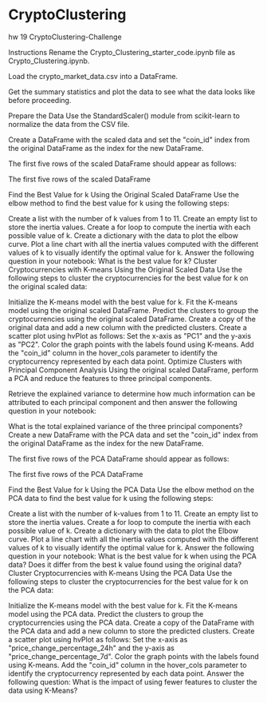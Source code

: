 # CryptoClustering
hw 19 CryptoClustering-Challenge

Instructions
Rename the Crypto_Clustering_starter_code.ipynb file as Crypto_Clustering.ipynb.

Load the crypto_market_data.csv into a DataFrame.

Get the summary statistics and plot the data to see what the data looks like before proceeding.

Prepare the Data
Use the StandardScaler() module from scikit-learn to normalize the data from the CSV file.

Create a DataFrame with the scaled data and set the "coin_id" index from the original DataFrame as the index for the new DataFrame.

The first five rows of the scaled DataFrame should appear as follows:

The first five rows of the scaled DataFrame

Find the Best Value for k Using the Original Scaled DataFrame
Use the elbow method to find the best value for k using the following steps:

Create a list with the number of k values from 1 to 11.
Create an empty list to store the inertia values.
Create a for loop to compute the inertia with each possible value of k.
Create a dictionary with the data to plot the elbow curve.
Plot a line chart with all the inertia values computed with the different values of k to visually identify the optimal value for k.
Answer the following question in your notebook: What is the best value for k?
Cluster Cryptocurrencies with K-means Using the Original Scaled Data
Use the following steps to cluster the cryptocurrencies for the best value for k on the original scaled data:

Initialize the K-means model with the best value for k.
Fit the K-means model using the original scaled DataFrame.
Predict the clusters to group the cryptocurrencies using the original scaled DataFrame.
Create a copy of the original data and add a new column with the predicted clusters.
Create a scatter plot using hvPlot as follows:
Set the x-axis as "PC1" and the y-axis as "PC2".
Color the graph points with the labels found using K-means.
Add the "coin_id" column in the hover_cols parameter to identify the cryptocurrency represented by each data point.
Optimize Clusters with Principal Component Analysis
Using the original scaled DataFrame, perform a PCA and reduce the features to three principal components.

Retrieve the explained variance to determine how much information can be attributed to each principal component and then answer the following question in your notebook:

What is the total explained variance of the three principal components?
Create a new DataFrame with the PCA data and set the "coin_id" index from the original DataFrame as the index for the new DataFrame.

The first five rows of the PCA DataFrame should appear as follows:

The first five rows of the PCA DataFrame

Find the Best Value for k Using the PCA Data
Use the elbow method on the PCA data to find the best value for k using the following steps:

Create a list with the number of k-values from 1 to 11.
Create an empty list to store the inertia values.
Create a for loop to compute the inertia with each possible value of k.
Create a dictionary with the data to plot the Elbow curve.
Plot a line chart with all the inertia values computed with the different values of k to visually identify the optimal value for k.
Answer the following question in your notebook:
What is the best value for k when using the PCA data?
Does it differ from the best k value found using the original data?
Cluster Cryptocurrencies with K-means Using the PCA Data
Use the following steps to cluster the cryptocurrencies for the best value for k on the PCA data:

Initialize the K-means model with the best value for k.
Fit the K-means model using the PCA data.
Predict the clusters to group the cryptocurrencies using the PCA data.
Create a copy of the DataFrame with the PCA data and add a new column to store the predicted clusters.
Create a scatter plot using hvPlot as follows:
Set the x-axis as "price_change_percentage_24h" and the y-axis as "price_change_percentage_7d".
Color the graph points with the labels found using K-means.
Add the "coin_id" column in the hover_cols parameter to identify the cryptocurrency represented by each data point.
Answer the following question:
What is the impact of using fewer features to cluster the data using K-Means?
